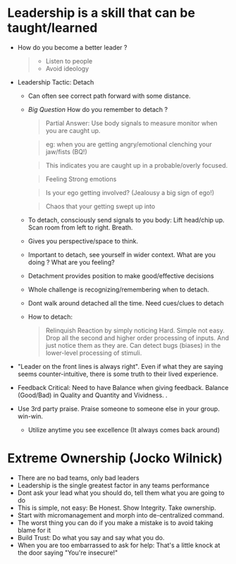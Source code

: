 
# Leadership is a skill that can be taught/learned

- How do you become a better leader ? 
   >   - Listen to people
   >   - Avoid ideology 

- Leadership Tactic: Detach
  
   - Can often see correct path forward with some distance.
   - *Big Question* How do you remember to detach ? 
       > Partial Answer: Use body signals to measure monitor when you are caught up. 

       > eg: when you are getting angry/emotional clenching your jaw/fists (BQ!)

       > This indicates you are caught up in a probable/overly focused.

       > Feeling Strong emotions

       > Is your ego getting involved? (Jealousy a big sign of ego!)

       > Chaos that your getting swept up into
   - To detach, consciously send signals to you body: Lift head/chip up. Scan room from left to right. Breath. 
   - Gives you perspective/space to think.
   - Important to detach, see yourself in wider context. What are you doing ? What are you feeling?
   - Detachment provides position to make good/effective decisions
   - Whole challenge is recognizing/remembering when to detach.
   - Dont walk around detached all the time. Need cues/clues to detach
   - How to detach: 
      > Relinquish Reaction by simply noticing
      > Hard. Simple not easy. Drop all the second and higher order processing of inputs. 
      > And just notice them as they are. Can detect bugs (biases) in the lower-level processing of stimuli.

- "Leader on the front lines is always right". Even if what they are saying seems counter-intuitive, there is some truth to their lived experience.


- Feedback Critical: Need to have Balance when giving feedback. Balance (Good/Bad) in Quality and Quantity and Vividness. .

- Use 3rd party praise. Praise someone to someone else in your group.  win-win.
  - Utilize anytime you see excellence (It always comes back around)


# Extreme Ownership (Jocko Wilnick) 
  - There are no bad teams, only bad leaders
  - Leadership is the single greatest factor in any teams performance
  - Dont ask your lead what you should do, tell them what you are going to do
  - This is simple, not easy: Be Honest. Show Integrity. Take ownership.
  - Start with micromanagement and morph into de-centralized command.
  - The worst thing you can do if you make a mistake is to avoid taking blame for it
  - Build Trust: Do what you say and say what you do.
  - When you are too embarrassed to ask for help: That's a little knock at the door saying "You're insecure!"
